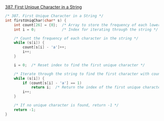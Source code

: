 [387. First Unique Character in a String](https://leetcode.com/problems/first-unique-character-in-a-string/description/)

```c
/* 387. First Unique Character in a String */
int firstUniqChar(char* s) {
    int count[26] = {0};  /* Array to store the frequency of each lowercase letter */
    int i = 0;            /* Index for iterating through the string */

    /* Count the frequency of each character in the string */
    while (s[i]) {
        count[s[i] - 'a']++;
        i++;
    }

    i = 0;  /* Reset index to find the first unique character */

    /* Iterate through the string to find the first character with count 1 */
    while (s[i]) {
        if (count[s[i] - 'a'] == 1)
            return i;  /* Return the index of the first unique character */
        i++;
    }

    /* If no unique character is found, return -1 */
    return -1;
}

```
